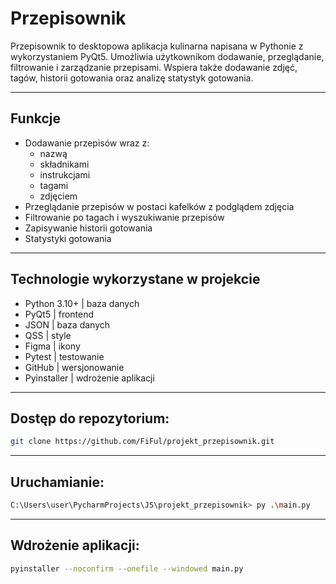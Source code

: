 # Przepisownik

Przepisownik to desktopowa aplikacja kulinarna napisana w Pythonie z wykorzystaniem PyQt5. Umożliwia użytkownikom dodawanie, przeglądanie, filtrowanie i zarządzanie przepisami. Wspiera także dodawanie zdjęć, tagów, historii gotowania oraz analizę statystyk gotowania.

---

## Funkcje

- Dodawanie przepisów wraz z:
  - nazwą
  - składnikami
  - instrukcjami
  - tagami
  - zdjęciem
- Przeglądanie przepisów w postaci kafelków z podglądem zdjęcia
- Filtrowanie po tagach i wyszukiwanie przepisów
- Zapisywanie historii gotowania
- Statystyki gotowania

---

## Technologie wykorzystane w projekcie

- Python 3.10+ | baza danych
- PyQt5 | frontend
- JSON | baza danych
- QSS | style
- Figma | ikony
- Pytest | testowanie
- GitHub | wersjonowanie
- Pyinstaller | wdrożenie aplikacji

---

## Dostęp do repozytorium:

   ```bash
   git clone https://github.com/FiFul/projekt_przepisownik.git
   ```
---

## Uruchamianie:

   ```bash
   C:\Users\user\PycharmProjects\JS\projekt_przepisownik> py .\main.py
   ```
---

## Wdrożenie aplikacji:

   ```bash
   pyinstaller --noconfirm --onefile --windowed main.py
   ```
